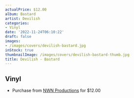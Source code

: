 ```yaml
---
actualPrice: $12.00
album: Bastard
artist: Devilish
categories:
- Vinyl
date: '2022-11-24T06:10:22'
draft: false
images:
- /images/covers/devilish-bastard.jpg
inStock: true
thumbnailImage: /images/covers/devilish-bastard-thumb.jpg
title: Devilish - Bastard
---
```


## Vinyl
* Purchase from [NWN Productions](http://shop.nwnprod.com/index.php?route=product/product&path=75&product_id=12905&sort=pd.name&order=ASC) for $12.00
